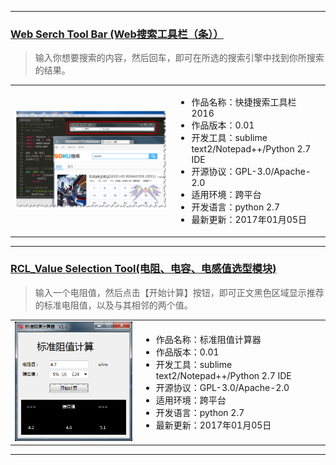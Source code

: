 ----

### [Web Serch Tool Bar (Web搜索工具栏（条））](https://github.com/ELE-Clouds/WSTB-2016)

> 输入你想要搜索的内容，然后回车，即可在所选的搜索引擎中找到你所搜索的结果。<br/>

<table>
<tr>
<td>
<img src="https://github.com/ELE-Clouds/WSTB-2016/blob/master/images/wstb-2016.png"  alt="wstb" />
</td>
<td>
<ul>
<li>作品名称：快捷搜索工具栏 2016</li>
<li>作品版本：0.01</li>
<li>开发工具：sublime text2/Notepad++/Python 2.7 IDE</li>
<li>开源协议：GPL-3.0/Apache-2.0</li>
<li>适用环境：跨平台</li>
<li>开发语言：python 2.7</li>
<li>最新更新：2017年01月05日</li>
</ul>
</td>
</tr>    
</table>

----

### [RCL_Value Selection Tool(电阻、电容、电感值选型模块)](https://github.com/ELE-Clouds/CircuitDesignTools/tree/master/RCL_SelectionTool)

> 输入一个电阻值，然后点击【开始计算】按钮，即可正文黑色区域显示推荐的标准电阻值，以及与其相邻的两个值。<br/>

<table>
<tr>
<td>
<img src="https://github.com/ELE-Clouds/CircuitDesignTools/blob/master/RCL_SelectionTool/image/EIA_SRV_IMAGE.png"  alt="RCL_VST" />
</td>
<td>
<ul>
<li>作品名称：标准阻值计算器</li>
<li>作品版本：0.01</li>
<li>开发工具：sublime text2/Notepad++/Python 2.7 IDE</li>
<li>开源协议：GPL-3.0/Apache-2.0</li>
<li>适用环境：跨平台</li>
<li>开发语言：python 2.7</li>
<li>最新更新：2017年01月05日</li>
</ul>
</td>
</tr>    
</table>

----
